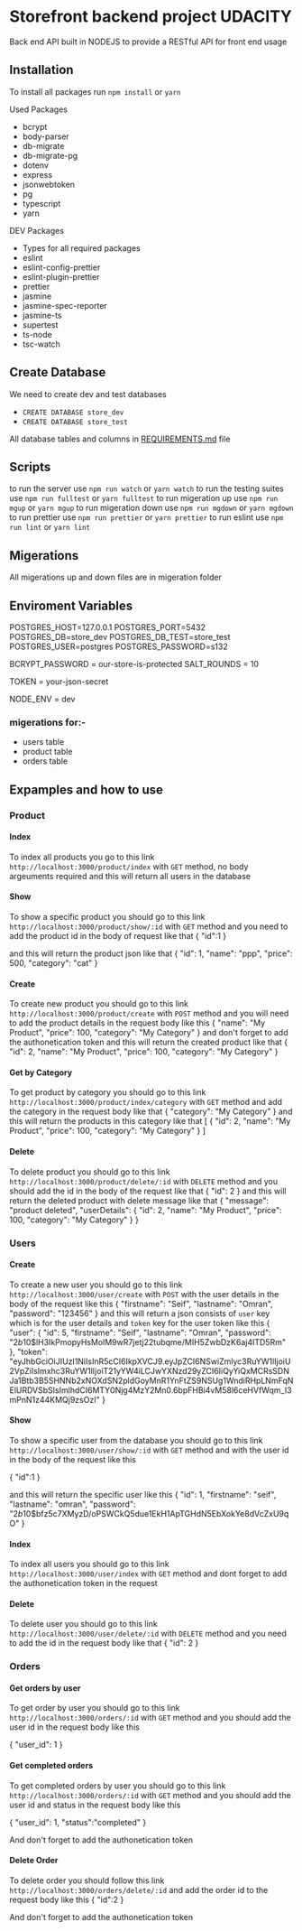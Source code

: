 # Storefront backend project UDACITY

Back end API built in NODEJS to provide a RESTful API for front end usage

## Installation

To install all packages run `npm install` or `yarn`

Used Packages

- bcrypt
- body-parser
- db-migrate
- db-migrate-pg
- dotenv
- express
- jsonwebtoken
- pg
- typescript
- yarn

DEV Packages

- Types for all required packages
- eslint
- eslint-config-prettier
- eslint-plugin-prettier
- prettier
- jasmine
- jasmine-spec-reporter
- jasmine-ts
- supertest
- ts-node
- tsc-watch

## Create Database

We need to create dev and test databases

- `CREATE DATABASE store_dev`
- `CREATE DATABASE store_test`

All database tables and columns in [REQUIREMENTS.md](REQUIREMENTS.md) file

## Scripts

to run the server use `npm run watch` or `yarn watch`
to run the testing suites use `npm run fulltest` or `yarn fulltest`
to run migeration up use `npm run mgup` or `yarn mgup`
to run migeration down use `npm run mgdown` or `yarn mgdown`
to run prettier use `npm run prettier` or `yarn prettier`
to run eslint use `npm run lint` or `yarn lint`

## Migerations

All migerations up and down files are in migeration folder


## Enviroment Variables


POSTGRES_HOST=127.0.0.1
POSTGRES_PORT=5432
POSTGRES_DB=store_dev
POSTGRES_DB_TEST=store_test
POSTGRES_USER=postgres
POSTGRES_PASSWORD=s132

BCRYPT_PASSWORD = our-store-is-protected
SALT_ROUNDS = 10

TOKEN = your-json-secret

NODE_ENV = dev



### migerations for:-

- users table
- product table
- orders table

## Expamples and how to use

### Product

#### Index

To index all products you go to this link `http://localhost:3000/product/index` with `GET` method, no body argeuments required and this will return all users in the database

#### Show

To show a specific product you should go to this link `http://localhost:3000/product/show/:id` with `GET` method and you need to add the product id in the body of request like that
{
"id":1
}

and this will return the product json like that
{
"id": 1,
"name": "ppp",
"price": 500,
"category": "cat"
}

#### Create

To create new product you should go to this link `http://localhost:3000/product/create` with `POST` method and you will need to add the product details in the request body like this
{
"name": "My Product",
"price": 100,
"category": "My Category"
}
and don't forget to add the authonetication token
and this will return the created product like that
{
"id": 2,
"name": "My Product",
"price": 100,
"category": "My Category"
}

#### Get by Category

To get product by category you should go to this link `http://localhost:3000/product/index/category` with `GET` method and add the category in the request body like that
{
"category": "My Category"
}
and this will return the products in this category like that
[
{
"id": 2,
"name": "My Product",
"price": 100,
"category": "My Category"
}
]

#### Delete

To delete product you should go to this link `http://localhost:3000/product/delete/:id` with `DELETE` method and you should add the id in the body of the request like that
{
"id": 2
}
and this will return the deleted product with delete message like that
{
"message": "product deleted",
"userDetails": {
"id": 2,
"name": "My Product",
"price": 100,
"category": "My Category"
}
}

### Users

#### Create

To create a new user you should go to this link `http://localhost:3000/user/create` with `POST` with the user details in the body of the request like this
{
"firstname": "Seif",
"lastname": "Omran",
"password": "123456"
}
and this will return a json consists of `user` key which is for the user details and `token` key for the user token like this
{
"user": {
"id": 5,
"firstname": "Seif",
"lastname": "Omran",
"password": "$2b$10$lH3IkPmopyHsMolM9wR7jetj22tubqme/MIH5ZwbDzK6aj4ITD5Rm"
},
"token": "eyJhbGciOiJIUzI1NiIsInR5cCI6IkpXVCJ9.eyJpZCI6NSwiZmlyc3RuYW1lIjoiU2VpZiIsImxhc3RuYW1lIjoiT21yYW4iLCJwYXNzd29yZCI6IiQyYiQxMCRsSDNJa1Btb3B5SHNNb2xNOXdSN2pldGoyMnR1YnFtZS9NSUg1WndiRHpLNmFqNElURDVSbSIsImlhdCI6MTY0Njg4MzY2Mn0.6bpFHBi4vM58l6ceHVfWqm_I3mPnN1z44KMQj9zsOzI"
}

#### Show

To show a specific user from the database you should go to this link `http://localhost:3000/user/show/:id` with `GET` method and with the user id in the body of the request like this

{
"id":1
}

and this will return the specific user like this
{
"id": 1,
"firstname": "seif",
"lastname": "omran",
"password": "$2b$10$bfz5c7XMyzD/oPSWCkQ5due1EkH1ApTGHdN5EbXokYe8dVcZxU9qO"
}

#### Index

To index all users you should go to this link `http://localhost:3000/user/index` with `GET` method and dont forget to add the authonetication token in the request

#### Delete

To delete user you should go to this link `http://localhost:3000/user/delete/:id` with `DELETE` method and you need to add the id in the request body like that
{
"id": 2
}

### Orders

#### Get orders by user

To get order by user you should go to this link `http://localhost:3000/orders/:id` with `GET` method and you should add the user id in the request body like this

{
"user_id": 1
}

#### Get completed orders

To get completed orders by user you should go to this link `http://localhost:3000/orders/:id` with `GET` method and you should add the user id and status in the request body like this

{
"user_id": 1,
"status":"completed"
}

And don't forget to add the authonetication token

#### Delete Order

To delete order you should follow this link `http://localhost:3000/orders/delete/:id` and add the order id to the request body like this
{
"id":2
}

And don't forget to add the authonetication token
